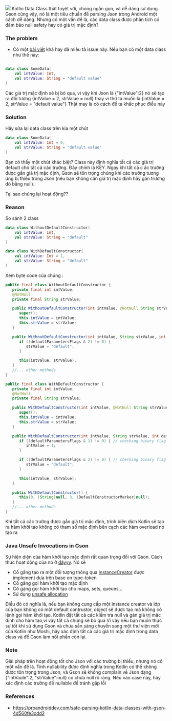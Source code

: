 ![](https://images.viblo.asia/9d17a350-de74-4d05-b239-8d009e642ccb.png)
Kotlin Data Class thật tuyệt vời, chúng ngắn gọn, và dễ dàng sử dụng. Gson cũng vậy, nó là một tiêu chuẩn để parsing Json trong Android một cách dễ dàng. Nhưng có một vấn đề là, các data class được phân tích có đảm bảo null safety hay có giá trị mặc định?

### The problem
- Có một [bài viết](https://proandroiddev.com/most-elegant-way-of-using-gson-kotlin-with-default-values-and-null-safety-b6216ac5328c) khá hay đã miêu tả issue này. Nếu bạn có một data class như thế này:
```kotlin

data class SomeData(
    val intValue: Int,
    val strValue: String = "default value"
)
```
Các giá trị mặc định sẽ bị bỏ qua, vì vậy khi Json là {"intValue":2} nó sẽ tạo ra đối tượng {intValue = 2, strValue = null} thay vì thứ ta muốn là {intValue = 2, strValue = "default value"} 
Thật may là có cách để ta khắc phục điều này
### Solution
Hãy sửa lại data class trên kia một chút 
```kotlin 
data class SomeData(
    val intValue: Int = 0,
    val strValue: String = "default value"
)
```
Bạn có thấy một chút khác biệt? Class này định nghĩa tất cả các giá trị default cho tất cả các trường. Đây chính là KEY. Ngay khi tất cả c ác trường được gắn giá trị mặc định, Gson sẽ tôn trọng chúng khi các trường tương ứng bị thiếu trong Json (nếu bạn không cần giá trị mặc định hãy gán trường đó bằng null). 

Tại sao chúng lại hoạt động??

### Reason
So sánh 2 class
```kotlin
data class WithoutDefaultConstructor(
    val intValue: Int,
    val strValue: String = "default"
)

data class WithDefaultConstructor(
    val intValue: Int = 1,
    val strValue: String = "default"
)
```
Xem byte code của chúng :

```Java 
public final class WithoutDefaultConstructor {
   private final int intValue;
   @NotNull
   private final String strValue;

   public WithoutDefaultConstructor(int intValue, @NotNull String strValue) {
      super();
      this.intValue = intValue;
      this.strValue = strValue;
   }

   public WithoutDefaultConstructor(int intValue, String strValue, int defaultParametersFlags, DefaultConstructorMarker defaultConstructorMarker) {
      if ((defaultParametersFlags & 2) != 0) {
         strValue = "default";
      }

      this(intValue, strValue);
   }
   //... other methods
}

public final class WithDefaultConstructor {
   private final int intValue;
   @NotNull
   private final String strValue;

   public WithDefaultConstructor(int intValue, @NotNull String strValue) {
      super();
      this.intValue = intValue;
      this.strValue = strValue;
   }

   public WithDefaultConstructor(int intValue, String strValue, int defaultParametersFlags, DefaultConstructorMarker defaultConstructorMarker) {
      if ((defaultParametersFlags & 1) != 0) { // checking binary flag for the first parameter presence `01`
         intValue = 1;
      }

      if ((defaultParametersFlags & 2) != 0) { // checking binary flag for the second parameter presence `10`
         strValue = "default";
      }

      this(intValue, strValue);
   }

   public WithDefaultConstructor() {
      this(0, (String)null, 3, (DefaultConstructorMarker)null);
   }
   //... other methods 
}
```

Khi tất cả các trường được gắn giá trị mặc định, trình biên dịch Kotlin sẽ tạo ra hàm khởi tạo không có tham số mặc định bên cạch các hàm overload nó tạo ra

### Java Unsafe Invocations in Gson
Sự hiện diện của hàm khởi tạo mặc định rất quan trọng đối với Gson. Cách thức hoạt động của nó ở [đâyyy](https://github.com/google/gson/blob/master/gson/src/main/java/com/google/gson/internal/ConstructorConstructor.java). Nó sẽ

- Cố gắng tạo  ra một đối tượng thông qua [InstanceCreator](https://github.com/google/gson/blob/master/gson/src/main/java/com/google/gson/InstanceCreator.java) được implement dựa trên base on type-token
- Cố gắng gọi hàm khởi tạo mặc định
- Cố gặng gọi hàm khởi tạo cho maps, sets, queues,..
- Sử dụng  [unsafe allocation](https://github.com/google/gson/blob/master/gson/src/main/java/com/google/gson/internal/UnsafeAllocator.java)


Điều đó có nghĩa là, nếu bạn không cung cấp một instance creator và lớp của bạn không có một default contrustor, object sẽ được tạo mà không có lệnh gọi hàm khởi tạo. Kotlin đặt tất cả các kiểm tra null và gán giá trị mặc định cho hàm tạo,vì vậy tất cả chúng sẽ bỏ qua 
Vì vậy nếu bạn muốn thực sự tốt khi sử dụng Gson và chưa sẵn sàng chuyển sang một thư viện mới của Kotlin như Moshi, hãy xác định tất cả các giá trị mặc định trong data class và để Gson làm nốt phần còn lại.
### Note
Giải pháp trên hoạt động tốt cho Json với các trường bị thiếu, nhưng nó có một vấn đề là. Tính nullability được định nghĩa trong Kotlin có thể không được tôn trọng trong Json, và Gson sẽ không complain về Json dạng {"intVaule":2, "strValue":null} có chứa null rõ ràng. Nếu vào case này, hãy xác định các trường để nullable để tránh gặp lỗi

### References
- https://proandroiddev.com/safe-parsing-kotlin-data-classes-with-gson-4d560fe3cdd2